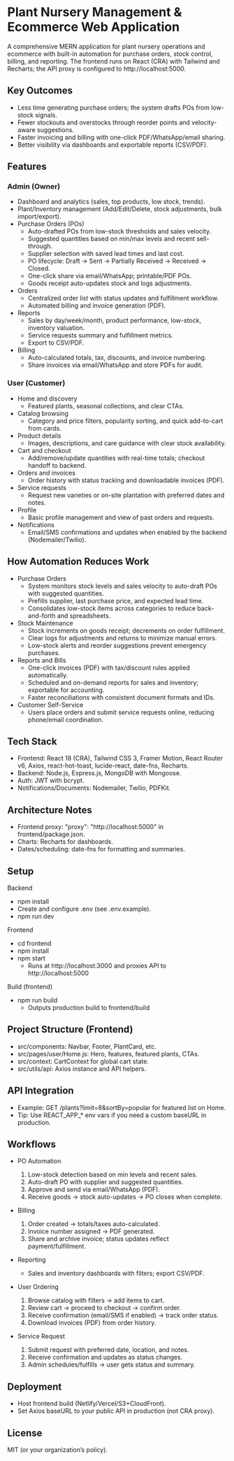 # Plant Nursery Management & Ecommerce Web Application

A comprehensive MERN application for plant nursery operations and ecommerce with built-in automation for purchase orders, stock control, billing, and reporting. The frontend runs on React (CRA) with Tailwind and Recharts; the API proxy is configured to http://localhost:5000.

## Key Outcomes

- Less time generating purchase orders; the system drafts POs from low-stock signals.
- Fewer stockouts and overstocks through reorder points and velocity-aware suggestions.
- Faster invoicing and billing with one-click PDF/WhatsApp/email sharing.
- Better visibility via dashboards and exportable reports (CSV/PDF).

## Features

### Admin (Owner)
- Dashboard and analytics (sales, top products, low stock, trends).
- Plant/Inventory management (Add/Edit/Delete, stock adjustments, bulk import/export).
- Purchase Orders (POs)
  - Auto-drafted POs from low-stock thresholds and sales velocity.
  - Suggested quantities based on min/max levels and recent sell-through.
  - Supplier selection with saved lead times and last cost.
  - PO lifecycle: Draft → Sent → Partially Received → Received → Closed.
  - One-click share via email/WhatsApp; printable/PDF POs.
  - Goods receipt auto-updates stock and logs adjustments.
- Orders
  - Centralized order list with status updates and fulfillment workflow.
  - Automated billing and invoice generation (PDF).
- Reports
  - Sales by day/week/month, product performance, low-stock, inventory valuation.
  - Service requests summary and fulfillment metrics.
  - Export to CSV/PDF.
- Billing
  - Auto-calculated totals, tax, discounts, and invoice numbering.
  - Share invoices via email/WhatsApp and store PDFs for audit.

### User (Customer)
- Home and discovery
  - Featured plants, seasonal collections, and clear CTAs.
- Catalog browsing
  - Category and price filters, popularity sorting, and quick add-to-cart from cards.
- Product details
  - Images, descriptions, and care guidance with clear stock availability.
- Cart and checkout
  - Add/remove/update quantities with real-time totals; checkout handoff to backend.
- Orders and invoices
  - Order history with status tracking and downloadable invoices (PDF).
- Service requests
  - Request new varieties or on-site plantation with preferred dates and notes.
- Profile
  - Basic profile management and view of past orders and requests.
- Notifications
  - Email/SMS confirmations and updates when enabled by the backend (Nodemailer/Twilio).

## How Automation Reduces Work

- Purchase Orders
  - System monitors stock levels and sales velocity to auto-draft POs with suggested quantities.
  - Prefills supplier, last purchase price, and expected lead time.
  - Consolidates low-stock items across categories to reduce back-and-forth and spreadsheets.
- Stock Maintenance
  - Stock increments on goods receipt; decrements on order fulfillment.
  - Clear logs for adjustments and returns to minimize manual errors.
  - Low-stock alerts and reorder suggestions prevent emergency purchases.
- Reports and Bills
  - One-click invoices (PDF) with tax/discount rules applied automatically.
  - Scheduled and on-demand reports for sales and inventory; exportable for accounting.
  - Faster reconciliations with consistent document formats and IDs.
- Customer Self-Service
  - Users place orders and submit service requests online, reducing phone/email coordination.

## Tech Stack

- Frontend: React 18 (CRA), Tailwind CSS 3, Framer Motion, React Router v6, Axios, react-hot-toast, lucide-react, date-fns, Recharts.
- Backend: Node.js, Express.js, MongoDB with Mongoose.
- Auth: JWT with bcrypt.
- Notifications/Documents: Nodemailer, Twilio, PDFKit.

## Architecture Notes

- Frontend proxy: "proxy": "http://localhost:5000" in frontend/package.json.
- Charts: Recharts for dashboards.
- Dates/scheduling: date-fns for formatting and summaries.

## Setup

Backend
- npm install
- Create and configure .env (see .env.example).
- npm run dev

Frontend
- cd frontend
- npm install
- npm start
  - Runs at http://localhost:3000 and proxies API to http://localhost:5000

Build (frontend)
- npm run build
  - Outputs production build to frontend/build

## Project Structure (Frontend)

- src/components: Navbar, Footer, PlantCard, etc.
- src/pages/user/Home.js: Hero, features, featured plants, CTAs.
- src/context: CartContext for global cart state.
- src/utils/api: Axios instance and API helpers.

## API Integration

- Example: GET /plants?limit=8&sortBy=popular for featured list on Home.
- Tip: Use REACT_APP_* env vars if you need a custom baseURL in production.

## Workflows

- PO Automation
  1) Low-stock detection based on min levels and recent sales.
  2) Auto-draft PO with supplier and suggested quantities.
  3) Approve and send via email/WhatsApp (PDF).
  4) Receive goods → stock auto-updates → PO closes when complete.

- Billing
  1) Order created → totals/taxes auto-calculated.
  2) Invoice number assigned → PDF generated.
  3) Share and archive invoice; status updates reflect payment/fulfillment.

- Reporting
  - Sales and inventory dashboards with filters; export CSV/PDF.

- User Ordering
  1) Browse catalog with filters → add items to cart.
  2) Review cart → proceed to checkout → confirm order.
  3) Receive confirmation (email/SMS if enabled) → track order status.
  4) Download invoices (PDF) from order history.

- Service Request
  1) Submit request with preferred date, location, and notes.
  2) Receive confirmation and updates as status changes.
  3) Admin schedules/fulfills → user gets status and summary.

## Deployment

- Host frontend build (Netlify/Vercel/S3+CloudFront).
- Set Axios baseURL to your public API in production (not CRA proxy).

## License

MIT (or your organization’s policy).
